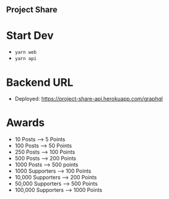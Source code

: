 ## Project Share

# Start Dev
  - `yarn web` 
  - `yarn api`

# Backend URL
  - Deployed: https://project-share-api.herokuapp.com/graphql
# Awards
  - 10 Posts --> 5 Points
  - 100 Posts --> 50 Points
  - 250 Posts --> 100 Points
  - 500 Posts --> 200 Points
  - 1000 Posts --> 500 points
  - 1000 Supporters --> 100 Points
  - 10,000 Supporters --> 200 Points
  - 50,000 Supporters --> 500 Points
  - 100,000 Supporters --> 1000 Points
